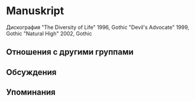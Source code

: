 # Manuskript

Дискография
"The Diversity of Life" 1996, Gothic
"Devil's Advocate" 1999, Gothic
"Natural High" 2002, Gothic

## Отношения с другими группами


## Обсуждения


## Упоминания

